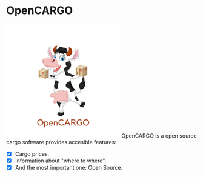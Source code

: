 # OpenCARGO
<img src="/img/imageedit_10_7868515470.png" alt="drawing" width="300"/>
OpenCARGO is a open source cargo software provides accesible features:

- [x] Cargo prices.
- [x] Information about "where to where".
- [x] And the most important one: Open Source.

